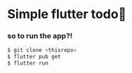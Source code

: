# Simple flutter todo📝


### so to run the app?!

```sh
$ git clone <thisrepo>
$ flutter pub get
$ flutter run 
```

